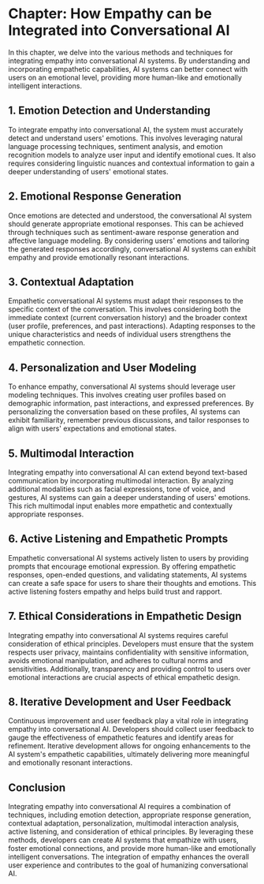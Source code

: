 Chapter: How Empathy can be Integrated into Conversational AI
=============================================================

In this chapter, we delve into the various methods and techniques for integrating empathy into conversational AI systems. By understanding and incorporating empathetic capabilities, AI systems can better connect with users on an emotional level, providing more human-like and emotionally intelligent interactions.

**1. Emotion Detection and Understanding**
------------------------------------------

To integrate empathy into conversational AI, the system must accurately detect and understand users' emotions. This involves leveraging natural language processing techniques, sentiment analysis, and emotion recognition models to analyze user input and identify emotional cues. It also requires considering linguistic nuances and contextual information to gain a deeper understanding of users' emotional states.

**2. Emotional Response Generation**
------------------------------------

Once emotions are detected and understood, the conversational AI system should generate appropriate emotional responses. This can be achieved through techniques such as sentiment-aware response generation and affective language modeling. By considering users' emotions and tailoring the generated responses accordingly, conversational AI systems can exhibit empathy and provide emotionally resonant interactions.

**3. Contextual Adaptation**
----------------------------

Empathetic conversational AI systems must adapt their responses to the specific context of the conversation. This involves considering both the immediate context (current conversation history) and the broader context (user profile, preferences, and past interactions). Adapting responses to the unique characteristics and needs of individual users strengthens the empathetic connection.

**4. Personalization and User Modeling**
----------------------------------------

To enhance empathy, conversational AI systems should leverage user modeling techniques. This involves creating user profiles based on demographic information, past interactions, and expressed preferences. By personalizing the conversation based on these profiles, AI systems can exhibit familiarity, remember previous discussions, and tailor responses to align with users' expectations and emotional states.

**5. Multimodal Interaction**
-----------------------------

Integrating empathy into conversational AI can extend beyond text-based communication by incorporating multimodal interaction. By analyzing additional modalities such as facial expressions, tone of voice, and gestures, AI systems can gain a deeper understanding of users' emotions. This rich multimodal input enables more empathetic and contextually appropriate responses.

**6. Active Listening and Empathetic Prompts**
----------------------------------------------

Empathetic conversational AI systems actively listen to users by providing prompts that encourage emotional expression. By offering empathetic responses, open-ended questions, and validating statements, AI systems can create a safe space for users to share their thoughts and emotions. This active listening fosters empathy and helps build trust and rapport.

**7. Ethical Considerations in Empathetic Design**
--------------------------------------------------

Integrating empathy into conversational AI systems requires careful consideration of ethical principles. Developers must ensure that the system respects user privacy, maintains confidentiality with sensitive information, avoids emotional manipulation, and adheres to cultural norms and sensitivities. Additionally, transparency and providing control to users over emotional interactions are crucial aspects of ethical empathetic design.

**8. Iterative Development and User Feedback**
----------------------------------------------

Continuous improvement and user feedback play a vital role in integrating empathy into conversational AI. Developers should collect user feedback to gauge the effectiveness of empathetic features and identify areas for refinement. Iterative development allows for ongoing enhancements to the AI system's empathetic capabilities, ultimately delivering more meaningful and emotionally resonant interactions.

**Conclusion**
--------------

Integrating empathy into conversational AI requires a combination of techniques, including emotion detection, appropriate response generation, contextual adaptation, personalization, multimodal interaction analysis, active listening, and consideration of ethical principles. By leveraging these methods, developers can create AI systems that empathize with users, foster emotional connections, and provide more human-like and emotionally intelligent conversations. The integration of empathy enhances the overall user experience and contributes to the goal of humanizing conversational AI.
